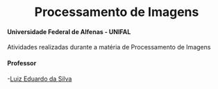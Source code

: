 <div align="center">
<h1> Processamento de Imagens </h1>
</div>

#### Universidade Federal de Alfenas - UNIFAL
Atividades realizadas durante a matéria de Processamento de Imagens

#### Professor
-[Luiz Eduardo da Silva](https://github.com/luizedsilva)
